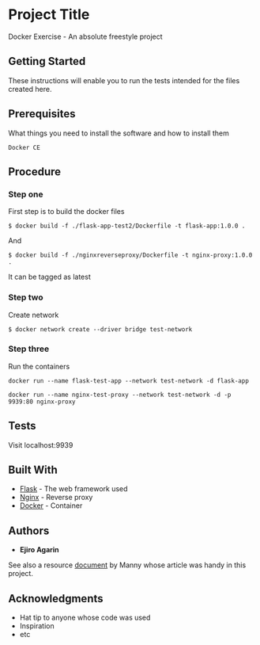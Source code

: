 # Project Title

Docker Exercise - An absolute freestyle project

## Getting Started

These instructions will enable you to run the tests intended for the files created here.

## Prerequisites

What things you need to install the software and how to install them

```
Docker CE
```
## Procedure

### Step one

First step is to build the docker files

```
$ docker build -f ./flask-app-test2/Dockerfile -t flask-app:1.0.0 .
```

And 

```
$ docker build -f ./nginxreverseproxy/Dockerfile -t nginx-proxy:1.0.0 .
```

It can be tagged as latest
### Step two

Create network

```
$ docker network create --driver bridge test-network
```

### Step three

Run the containers

```
docker run --name flask-test-app --network test-network -d flask-app
```

```
docker run --name nginx-test-proxy --network test-network -d -p 9939:80 nginx-proxy
```

## Tests

Visit localhost:9939

## Built With

* [Flask](https://flask.palletsprojects.com/en/1.1.x/) - The web framework used
* [Nginx](https://www.nginx.com/) - Reverse proxy
* [Docker](https://www.docker.com/) - Container 

## Authors

* **Ejiro Agarin** 

See also a resource [document](https://medium.com/@codingwithmanny/create-an-nginx-reverse-proxy-with-docker-a1c0aa9078f1) by Manny whose article was handy in this project.


## Acknowledgments

* Hat tip to anyone whose code was used
* Inspiration
* etc
